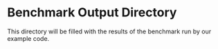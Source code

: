 # Benchmark Output Directory
This directory will be filled with the results of the benchmark run by our example code. 